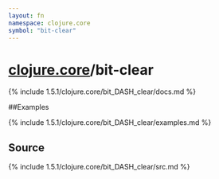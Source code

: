 ```yaml
---
layout: fn
namespace: clojure.core
symbol: "bit-clear"
---
```


# [clojure.core](../)/bit-clear

{% include 1.5.1/clojure.core/bit_DASH_clear/docs.md %}

##Examples

{% include 1.5.1/clojure.core/bit_DASH_clear/examples.md %}
## Source
{% include 1.5.1/clojure.core/bit_DASH_clear/src.md %}

